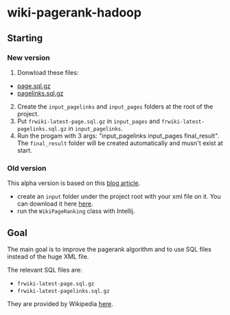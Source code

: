 # wiki-pagerank-hadoop

## Starting
### New version
1) Donwload these files:
- [page.sql.gz](https://dumps.wikimedia.org/frwiki/latest/frwiki-latest-page.sql.gz)
- [pagelinks.sql.gz](https://dumps.wikimedia.org/frwiki/latest/frwiki-latest-pagelinks.sql.gz)
2) Create the `input_pagelinks` and `input_pages` folders at the root of the project.
3) Put `frwiki-latest-page.sql.gz` in `input_pages` and `frwiki-latest-pagelinks.sql.gz` in `input_pagelinks`.
4) Run the progam with 3 args: "input_pagelinks input_pages final_result". The `final_result` folder will be created automatically and musn't exist at start.

### Old version
This alpha version is based on this [blog article](http://blog.xebia.com/wiki-pagerank-with-hadoop/).
- create an `input` folder under the project root with your xml file on it. You can download it here [here](https://dumps.wikimedia.org/frwiki/latest/frwiki-latest-pages-articles.xml.bz2).
- run the `WikiPageRanking` class with Intellij.


## Goal
The main goal is to improve the pagerank algorithm and to use SQL files instead of the huge XML file.

The relevant SQL files are:
- `frwiki-latest-page.sql.gz`
- `frwiki-latest-pagelinks.sql.gz`

They are provided by Wikipedia [here](https://dumps.wikimedia.org/frwiki/latest).


